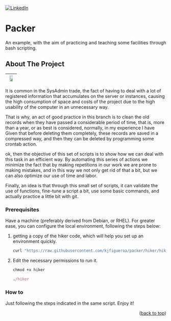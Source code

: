 [![LinkedIn][linkedin-shield]][linkedin-url]

<!-- PROJECT LOGO -->
<div align="justify">  
  <h1 align="justify">Packer</h1>
  <p align="justify">
   An example, with the aim of practicing and teaching some facilities through bash scripting. 
  </p>
</div>


<!-- ABOUT THE PROJECT -->
## About The Project

| <img src="https://lh3.googleusercontent.com/pw/AL9nZEVFlBVagDI6xrUzF-UpSB1fJ3WLWeUbK8xcZZM4CYq7e3qKY0VLEjtFsY22PHbxMIEOumaVtPp-rw9O4ryiepnOGcOk6YQRGcCk6CGIz5AQtqUPtamfdBc-0OQBW8RXY7PbTDpWEzOltOT-eNT8wHsV" style="width:70%"> |
| --- |


It is common in the SysAdmin trade, the fact of having to deal with a lot of registered information that accumulates on the server or instances, causing the high consumption of space and costs of the project due to the high usability of the computer in an unnecessary way.

That is why, an act of good practice in this branch is to clean the old records when they have passed a considerable period of time, that is, more than a year, or as best is considered, normally, in my experience I have Given that before deleting them completely, these records are saved in a compressed way, and then they can be deleted by programming some crontab action.

ok, then the objective of this set of scripts is to show how we can deal with this task in an efficient way. By automating this series of actions we minimize the fact that by making repetitions in our work we are prone to making mistakes, and in this way we not only get rid of that a bit, but we can also optimize our use of time and labor.

Finally, an idea is that through this small set of scripts, it can validate the use of functions, fine-tune a script a bit, use some basic commands, and actually practice a little bit with git.

<!-- GETTING STARTED -->

### Prerequisites

Have a machine (preferably derived from Debian, or RHEL).
For greater ease, you can configure the local environment, following the steps below: 

1. getting a copy of the hiker code, which will help you set up an environment quickly.
   ```ruby
   curl "https://raw.githubusercontent.com/kjfigueroa/packer/hiker/hiker" -o hiker
   ```
2. Edit the necessary permissions to run it.
   ```ruby
   chmod +x hiker
   ```
   ```ruby
   ./hiker
   ```

### How to
Just following the steps indicated in the same script. 
Enjoy it!

<p align="right">(<a href="#readme-top">back to top</a>)</p>


<!-- MARKDOWN LINKS & IMAGES -->
<!-- https://www.markdownguide.org/basic-syntax/#reference-style-links -->
[contributors-shield]: https://img.shields.io/github/contributors/othneildrew/Best-README-Template.svg?style=for-the-badge
[contributors-url]: https://github.com/kjfigueroa/packer/graphs/contributors
[linkedin-shield]: https://img.shields.io/badge/-LinkedIn-black.svg?style=for-the-badge&logo=linkedin&colorB=555
[linkedin-url]: https://www.linkedin.com/in/kjfigueroa
